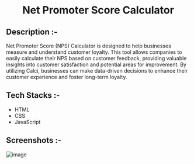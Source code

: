 # <p align="center">Net Promoter Score Calculator</p>

## Description :-

Net Promoter Score (NPS) Calculator is designed to help businesses measure and understand customer loyalty. This tool allows companies to easily calculate their NPS based on customer feedback, providing valuable insights into customer satisfaction and potential areas for improvement. By utilizing Calci, businesses can make data-driven decisions to enhance their customer experience and foster long-term loyalty.

## Tech Stacks :-

- HTML
- CSS
- JavaScript

## Screenshots :-

![image](https://github.com/user-attachments/assets/847b8cd9-721a-45ba-857d-7978608863d7)
